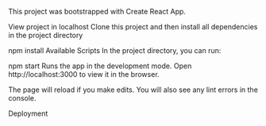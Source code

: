 This project was bootstrapped with Create React App.

View project in localhost
Clone this project and then install all dependencies in the project directory

npm install
Available Scripts
In the project directory, you can run:

npm start
Runs the app in the development mode.
Open http://localhost:3000 to view it in the browser.

The page will reload if you make edits.
You will also see any lint errors in the console.

Deployment
